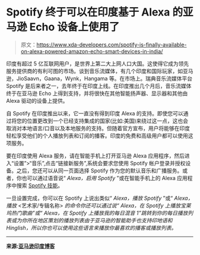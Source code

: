 # Spotify 终于可以在印度基于 Alexa 的亚马逊 Echo 设备上使用了

> 原文：<https://www.xda-developers.com/spotify-is-finally-available-on-alexa-powered-amazon-echo-smart-devices-in-india/>

印度有超过 5 亿互联网用户，是世界上第二大上网人口大国。这使得它成为领先服务提供商的有利可图的市场。谈到音乐流媒体，有几个印度和国际玩家，如亚马逊，JioSaavn，Gaana，Wynk，Hangama 等。在市场上。瑞典音乐流媒体平台 Spotify 是后来者之一，去年终于在印度上线。在印度推出几个月后，音乐流媒体终于在亚马逊 Echo 上得到支持，并将很快在其他智能扬声器、显示器和其他由 Alexa 驱动的设备上提供。

自 Spotify 在印度推出以来，它一直没有得到印度 Alexa 的支持。即使您可以通过将您的位置更改到一个已经支持集成的国家(比如:美国)来绕过这一点，这也会取消对本地语言/口音以及本地服务的支持。但随着官方宣布，用户将能够在印度轻松享受他们的个人播放列表和订阅的播客。印度的免费和高级用户都可以使用这项服务。

要在印度使用 Alexa 服务，请在智能手机上打开亚马逊 Alexa 应用程序，然后进入“设置”>“音乐”,点击“链接新服务”,系统会要求您使用 Spotify 帐户登录并授权设备。之后，您还可以从同一页面选择 Spotify 作为您的默认音乐和广播服务。或者，你也可以通过语音说“ *Alexa，启用 Spotify* ”或在智能手机上的 Alexa 应用程序中搜索 [Spotify 技能](https://www.amazon.in/dp/B07FK56GVY/)。

一旦设置完成，你可以在 Spotify 上说出类似“ *Alexa，播放 Spotify* ”或“ *Alexa，播放* <艺术家/专辑名称> *的命令你还可以通过说“ *Alexa，在 Spotify 上播放宝莱坞热门歌曲*”或“ *Alexa，在 Spotify 上播放我的每日混音 1*”跳转到你的每日播放列表或为你所在地区策划的播放列表由于亚马逊的智能助手也支持印地语和 Hinglish，所以你也可以使用这些语言来播放你最喜欢的播客或播放列表。*

* * *

**来源:[亚马逊印度博客](https://blog.aboutamazon.in/spotify-now-on-amazon-alexa)**